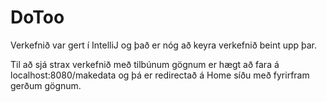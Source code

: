 # DoToo
Verkefnið var gert í IntelliJ og það er nóg að keyra verkefnið beint upp þar.

Til að sjá strax verkefnið með tilbúnum gögnum er hægt að fara á localhost:8080/makedata og þá er redirectað á Home síðu með fyrirfram gerðum gögnum.
